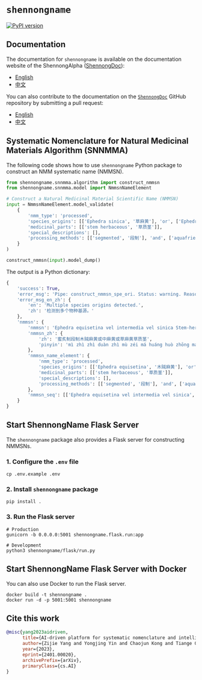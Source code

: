 # `shennongname`

[![PyPI version](https://img.shields.io/pypi/v/shennongname.svg)](https://pypi.org/project/shennongname/)

## Documentation

The documentation for `shennongname` is available on the documentation website of the ShennongAlpha ([ShennongDoc](https://shennongalpha.westlake.edu.cn/doc/)):

- [English](https://shennongalpha.westlake.edu.cn/doc/en/shennongname/)
- [中文](https://shennongalpha.westlake.edu.cn/doc/zh/shennongname/)

You can also contribute to the documentation on the [`ShennongDoc`](https://github.com/Shennong-Program/ShennongDoc) GitHub repository by submitting a pull request:

- [English](https://github.com/Shennong-Program/ShennongDoc/tree/main/doc/en/shennongname/)
- [中文](https://github.com/Shennong-Program/ShennongDoc/tree/main/doc/zh/shennongname/)

## Systematic Nomenclature for Natural Medicinal Materials Algorithm (SNNMMA)

The following code shows how to use `shennongname` Python package to construct an NMM systematic name (NMMSN).

```py
from shennongname.snnmma.algorithm import construct_nmmsn
from shennongname.snnmma.model import NmmsnNameElement

# Construct a Natural Medicinal Material Scientific Name (NMMSN)
input = NmmsnNameElement.model_validate(
    {
        'nmm_type': 'processed',
        'species_origins': [['Ephedra sinica', '草麻黄'], 'or', ['Ephedra intermedia', '中麻黄'], 'or', ['Ephedra equisetina', '木贼麻黄']],
        'medicinal_parts': [['stem herbaceous', '草质茎']],
        'special_descriptions': [],
        'processing_methods': [['segmented', '段制'], 'and', ['aquafried honey', '蜜炙制']]
    }
)

construct_nmmsn(input).model_dump()
```

The output is a Python dictionary:

```py
{
    'success': True,
    'error_msg': 'Pipe: construct_nmmsn_spe_ori. Status: warning. Reason: Multiple species origins detected.',
    'error_msg_en_zh': {
        'en': 'Multiple species origins detected.',
        'zh': '检测到多个物种基源。'
    },
    'nmmsn': {
        'nmmsn': 'Ephedra equisetina vel intermedia vel sinica Stem-herbaceous Segmented and Aquafried-honey',
        'nmmsn_zh': {
            'zh': '蜜炙制段制木贼麻黄或中麻黄或草麻黄草质茎',
            'pinyin': 'mì zhì zhì duàn zhì mù zéi má huáng huò zhōng má huáng huò cǎo má huáng cǎo zhì jīng'
        },
        'nmmsn_name_element': {
            'nmm_type': 'processed',
            'species_origins': [['Ephedra equisetina', '木贼麻黄'], 'or', ['Ephedra intermedia', '中麻黄'], 'or', ['Ephedra sinica', '草麻黄']],
            'medicinal_parts': [['stem herbaceous', '草质茎']],
            'special_descriptions': [],
            'processing_methods': [['segmented', '段制'], 'and', ['aquafried honey', '蜜炙制']]
        },
        'nmmsn_seq': [['Ephedra equisetina vel intermedia vel sinica', '木贼麻黄或中麻黄或草麻黄'], ['Stem-herbaceous', '草质茎'], ['', ''], ['Segmented and Aquafried-honey', '蜜炙制段制']]
    }
}
```

## Start ShennongName Flask Server

The `shennongname` package also provides a Flask server for constructing NMMSNs.

### 1. Configure the `.env` file

```shell
cp .env.example .env
```

### 2. Install `shennongname` package

```shell
pip install .
```

### 3. Run the Flask server

```shell
# Production
gunicorn -b 0.0.0.0:5001 shennongname.flask.run:app

# Development
python3 shennongname/flask/run.py
```

## Start ShennongName Flask Server with Docker

You can also use Docker to run the Flask server.

```shell
docker build -t shennongname .
docker run -d -p 5001:5001 shennongname
```

## Cite this work

```bibtex
@misc{yang2023aidriven,
      title={AI-driven platform for systematic nomenclature and intelligent knowledge acquisition of natural medicinal materials}, 
      author={Zijie Yang and Yongjing Yin and Chaojun Kong and Tiange Chi and Wufan Tao and Yue Zhang and Tian Xu},
      year={2023},
      eprint={2401.00020},
      archivePrefix={arXiv},
      primaryClass={cs.AI}
}
```
